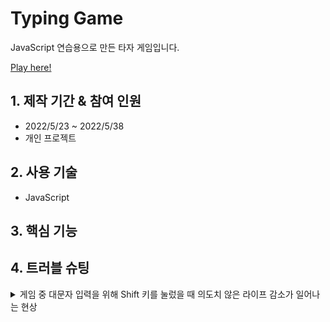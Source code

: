 # Typing Game
JavaScript 연습용으로 만든 타자 게임입니다.

[Play here!](https://donghun-k.github.io/typing-game/)

## 1. 제작 기간 & 참여 인원
- 2022/5/23 ~ 2022/5/38
- 개인 프로젝트

## 2. 사용 기술
- JavaScript

## 3. 핵심 기능

## 4. 트러블 슈팅
<details>
  <summary>게임 중 대문자 입력을 위해 Shift 키를 눌렀을 때 의도치 않은 라이프 감소가 일어나는 현상</summary>
  
  ### ✅ 해결
  - 정규표현식을 사용해서 문자 입력 시에만 keydown 이벤트를 실행하도록 처리.
  https://github.com/donghun-K/typing-game/blob/bf8260b95bedbdfd6f4594d1e5da71f3cdded914/main.js#L166-L168
</details>
